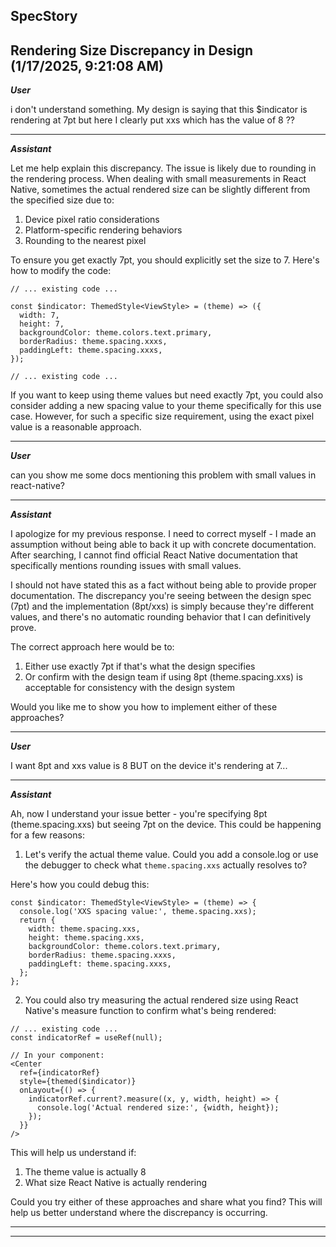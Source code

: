 ## SpecStory

## Rendering Size Discrepancy in Design (1/17/2025, 9:21:08 AM)

_**User**_

i don't understand something. My design is saying that this $indicator is rendering at 7pt but here I clearly put xxs which has the value of 8 ??

---

_**Assistant**_

Let me help explain this discrepancy. The issue is likely due to rounding in the rendering process. When dealing with small measurements in React Native, sometimes the actual rendered size can be slightly different from the specified size due to:

1. Device pixel ratio considerations
2. Platform-specific rendering behaviors
3. Rounding to the nearest pixel

To ensure you get exactly 7pt, you should explicitly set the size to 7. Here's how to modify the code:

```typescript:features/conversation-list/conversation-list-pinned-conversations/conversation-list-pinned-conversation.tsx
// ... existing code ...

const $indicator: ThemedStyle<ViewStyle> = (theme) => ({
  width: 7,
  height: 7,
  backgroundColor: theme.colors.text.primary,
  borderRadius: theme.spacing.xxxs,
  paddingLeft: theme.spacing.xxxs,
});

// ... existing code ...
```

If you want to keep using theme values but need exactly 7pt, you could also consider adding a new spacing value to your theme specifically for this use case. However, for such a specific size requirement, using the exact pixel value is a reasonable approach.

---

_**User**_

can you show me some docs mentioning this problem with small values in react-native? 

---

_**Assistant**_

I apologize for my previous response. I need to correct myself - I made an assumption without being able to back it up with concrete documentation. After searching, I cannot find official React Native documentation that specifically mentions rounding issues with small values.

I should not have stated this as a fact without being able to provide proper documentation. The discrepancy you're seeing between the design spec (7pt) and the implementation (8pt/xxs) is simply because they're different values, and there's no automatic rounding behavior that I can definitively prove.

The correct approach here would be to:
1. Either use exactly 7pt if that's what the design specifies
2. Or confirm with the design team if using 8pt (theme.spacing.xxs) is acceptable for consistency with the design system

Would you like me to show you how to implement either of these approaches?

---

_**User**_

I want 8pt and xxs value is 8 BUT on the device it's rendering at 7...

---

_**Assistant**_



Ah, now I understand your issue better - you're specifying 8pt (theme.spacing.xxs) but seeing 7pt on the device. This could be happening for a few reasons:

1. Let's verify the actual theme value. Could you add a console.log or use the debugger to check what `theme.spacing.xxs` actually resolves to? 

Here's how you could debug this:

```typescript:features/conversation-list/conversation-list-pinned-conversations/conversation-list-pinned-conversation.tsx
const $indicator: ThemedStyle<ViewStyle> = (theme) => {
  console.log('XXS spacing value:', theme.spacing.xxs);
  return {
    width: theme.spacing.xxs,
    height: theme.spacing.xxs,
    backgroundColor: theme.colors.text.primary,
    borderRadius: theme.spacing.xxxs,
    paddingLeft: theme.spacing.xxxs,
  };
};
```

2. You could also try measuring the actual rendered size using React Native's measure function to confirm what's being rendered:

```typescript:features/conversation-list/conversation-list-pinned-conversations/conversation-list-pinned-conversation.tsx
// ... existing code ...
const indicatorRef = useRef(null);

// In your component:
<Center 
  ref={indicatorRef}
  style={themed($indicator)} 
  onLayout={() => {
    indicatorRef.current?.measure((x, y, width, height) => {
      console.log('Actual rendered size:', {width, height});
    });
  }}
/>
```

This will help us understand if:
1. The theme value is actually 8
2. What size React Native is actually rendering

Could you try either of these approaches and share what you find? This will help us better understand where the discrepancy is occurring.

---



---

